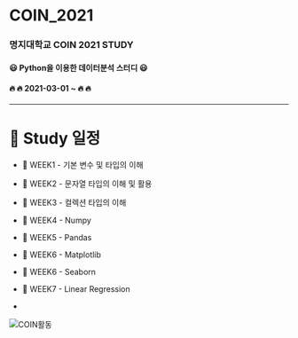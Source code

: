 # COIN_2021

### 명지대학교 COIN 2021 STUDY

#### :smiley: Python을 이용한 데이터분석 스터디 :smiley:
#### 🔥 :fire: 2021-03-01 ~ 🔥 :fire:
---
# :date: Study 일정

* :ledger: WEEK1 - 기본 변수 및 타입의 이해

* :ledger: WEEK2 - 문자열 타입의 이해 및 활용

* :ledger: WEEK3 - 컬렉션 타입의 이해

* :ledger: WEEK4 - Numpy

* :ledger: WEEK5 - Pandas

* :ledger: WEEK6 - Matplotlib

* :ledger: WEEK6 - Seaborn

* :ledger: WEEK7 - Linear Regression
* 
![COIN활동](https://user-images.githubusercontent.com/72305202/116538355-5e3d7400-a922-11eb-87e5-d56d2bfedeb1.jpg)

